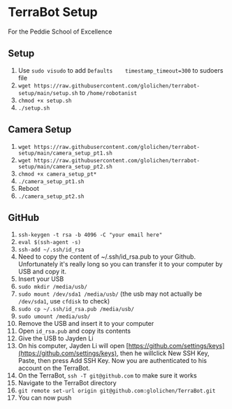 # TerraBot Setup
For the Peddie School of Excellence

## Setup
1. Use `sudo visudo` to add `Defaults    timestamp_timeout=300` to sudoers file
2. `wget https://raw.githubusercontent.com/glolichen/terrabot-setup/main/setup.sh` to `/home/robotanist`
3. `chmod +x setup.sh`
4. `./setup.sh`

## Camera Setup
1. `wget https://raw.githubusercontent.com/glolichen/terrabot-setup/main/camera_setup_pt1.sh`
2. `wget https://raw.githubusercontent.com/glolichen/terrabot-setup/main/camera_setup_pt2.sh`
3. `chmod +x camera_setup_pt*`
4. `./camera_setup_pt1.sh`
5. Reboot
6. `./camera_setup_pt2.sh`

## GitHub
1. `ssh-keygen -t rsa -b 4096 -C "your email here"`
2. `eval $(ssh-agent -s)`
3. `ssh-add ~/.ssh/id_rsa`
4. Need to copy the content of ~/.ssh/id_rsa.pub to your Github. Unfortunately it's really long so you can transfer it to your computer by USB and copy it.
5. Insert your USB
6. `sudo mkdir /media/usb/`
7. `sudo mount /dev/sda1 /media/usb/` (the usb may not actually be `/dev/sda1`, use `cfdisk` to check)
8. `sudo cp ~/.ssh/id_rsa.pub /media/usb/`
9. `sudo umount /media/usb/`
10. Remove the USB and insert it to your computer
11. Open `id_rsa.pub` and copy its contents
12. Give the USB to Jayden Li
13. On his computer, Jayden Li will open [https://github.com/settings/keys](https://github.com/settings/keys), then he willclick New SSH Key, Paste, then press Add SSH Key. Now you are authenticated to his account on the TerraBot.
14. On the TerraBot, `ssh -T git@github.com` to make sure it works
15. Navigate to the TerraBot directory
16. `git remote set-url origin git@github.com:glolichen/TerraBot.git`
17. You can now push
